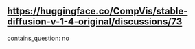 ## https://huggingface.co/CompVis/stable-diffusion-v-1-4-original/discussions/73

contains_question: no